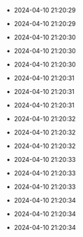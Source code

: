 
- 2024-04-10 21:20:29

- 2024-04-10 21:20:29

- 2024-04-10 21:20:30

- 2024-04-10 21:20:30

- 2024-04-10 21:20:30

- 2024-04-10 21:20:31

- 2024-04-10 21:20:31

- 2024-04-10 21:20:31

- 2024-04-10 21:20:32

- 2024-04-10 21:20:32

- 2024-04-10 21:20:32

- 2024-04-10 21:20:33

- 2024-04-10 21:20:33

- 2024-04-10 21:20:33

- 2024-04-10 21:20:34

- 2024-04-10 21:20:34

- 2024-04-10 21:20:34
